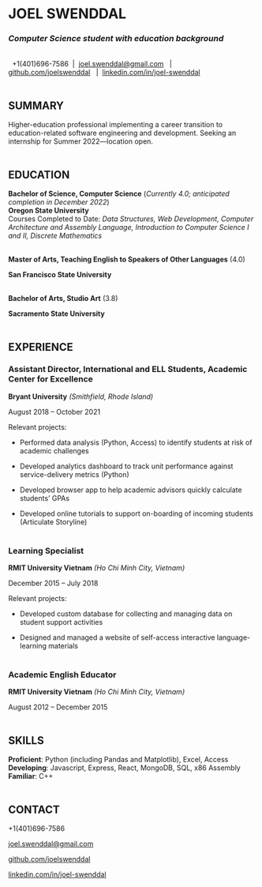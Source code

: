 # JOEL SWENDDAL

### *Computer Science student with education background*
\
&nbsp;
+1(401)696-7586  &nbsp;|  &nbsp;joel.swenddal@gmail.com &nbsp; | &nbsp; [github.com/joelswenddal](https://github.com/joelswenddal) &nbsp; | &nbsp;[linkedin.com/in/joel-swenddal](https://www.linkedin.com/in/joel-swenddal-488293117/)
\
&nbsp;

## SUMMARY

Higher-education professional implementing a career transition to education-related software engineering and development. Seeking an internship for Summer 2022—location open. 
\
&nbsp;

## EDUCATION

__Bachelor of Science, Computer Science__ (*Currently 4.0; anticipated completion in December 2022*)   
__Oregon State University__  
Courses Completed to Date: *Data Structures, Web Development, Computer Architecture and Assembly Language, Introduction to Computer Science I and II, Discrete Mathematics* 
\
&nbsp; 

__Master of Arts, Teaching English to Speakers of Other Languages__ (4.0) 

__San Francisco State University__
\
&nbsp;    

__Bachelor of Arts, Studio Art__ (3.8) 

__Sacramento State University__
\
&nbsp;
## EXPERIENCE
### Assistant Director, International and ELL Students, Academic Center for Excellence 

__Bryant University__ *(Smithfield, Rhode Island)* 

August 2018 – October 2021 

Relevant projects: 

- Performed data analysis (Python, Access) to identify students at risk of academic challenges 

- Developed analytics dashboard to track unit performance against service-delivery metrics (Python) 

- Developed browser app to help academic advisors quickly calculate students’ GPAs 

- Developed online tutorials to support on-boarding of incoming students (Articulate Storyline) 
\
&nbsp;

### Learning Specialist  

__RMIT University Vietnam__ *(Ho Chi Minh City, Vietnam)* 

December 2015 – July 2018 

Relevant projects: 

- Developed custom database for collecting and managing data on student support activities 

- Designed and managed a website of self-access interactive language-learning materials
\
&nbsp;

### Academic English Educator  

__RMIT University Vietnam__ *(Ho Chi Minh City, Vietnam)* 

August 2012 – December 2015
\
&nbsp;

## SKILLS

__Proficient__: Python (including Pandas and Matplotlib), Excel, Access  
__Developing__: Javascript, Express, React, MongoDB, SQL, x86 Assembly  
__Familiar__: C++
\
&nbsp;

## CONTACT

+1(401)696-7586

joel.swenddal@gmail.com

[github.com/joelswenddal](https://github.com/joelswenddal)

[linkedin.com/in/joel-swenddal](https://www.linkedin.com/in/joel-swenddal-488293117/)


